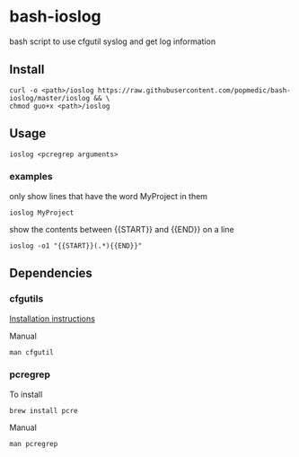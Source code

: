 # bash-ioslog

bash script to use cfgutil syslog and get log information

## Install

```
curl -o <path>/ioslog https://raw.githubusercontent.com/popmedic/bash-ioslog/master/ioslog && \
chmod guo+x <path>/ioslog
```

## Usage

`ioslog <pcregrep arguments>`

### examples

only show lines that have the word MyProject in them

```
ioslog MyProject
```

show the contents between {{START}} and {{END}} on a line

```
ioslog -o1 "{{START}}(.*){{END}}"
```

## Dependencies

### cfgutils 

[Installation instructions](https://support.apple.com/en-ca/guide/apple-configurator-2/cad856a8ea58/mac)

Manual

```
man cfgutil
```


### pcregrep

To install

```
brew install pcre
```

Manual

```
man pcregrep
```
